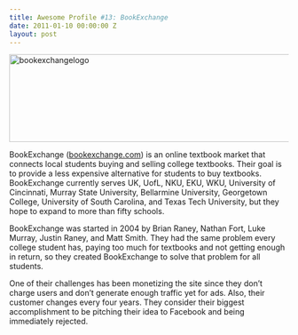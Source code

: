 ```yaml
---
title: Awesome Profile #13: BookExchange
date: 2011-01-10 00:00:00 Z
layout: post
---
```

 
<p><img alt="bookexchangelogo" height="158" src="http://bookexchange.com/images/bookexchange.png" width="590"/></p>
<p>BookExchange (<a href="http://bookexchange.com/" target="_blank">bookexchange.com</a>) is an online textbook market that connects local students buying and selling college textbooks. Their goal is to provide a less expensive alternative for students to buy textbooks. BookExchange currently serves UK, UofL, NKU, EKU, WKU, University of Cincinnati, Murray State University, Bellarmine University, Georgetown College, University of South Carolina, and Texas Tech University, but they hope to expand to more than fifty schools.</p>
<p>BookExchange was started in 2004 by Brian Raney, Nathan Fort, Luke Murray, Justin Raney, and Matt Smith. They had the same problem every college student has, paying too much for textbooks and not getting enough in return, so they created BookExchange to solve that problem for all students.</p>
<p>One of their challenges has been monetizing the site since they don&rsquo;t charge users and don&rsquo;t generate enough traffic yet for ads. Also, their customer changes every four years. They consider their biggest accomplishment to be pitching their idea to Facebook and being immediately rejected.</p>
